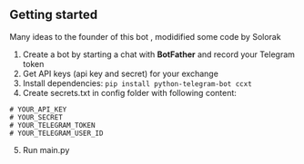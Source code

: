 ## Getting started

Many ideas to the founder of this bot , modidified some code by Solorak


1. Create a bot by starting a chat with **BotFather** and record your Telegram token
2. Get API keys (api key and secret) for your exchange
3. Install dependencies: `pip install python-telegram-bot ccxt`
4. Create secrets.txt in config folder with following content:
 ```
# YOUR_API_KEY
# YOUR_SECRET
# YOUR_TELEGRAM_TOKEN
# YOUR_TELEGRAM_USER_ID
```

5. Run main.py
